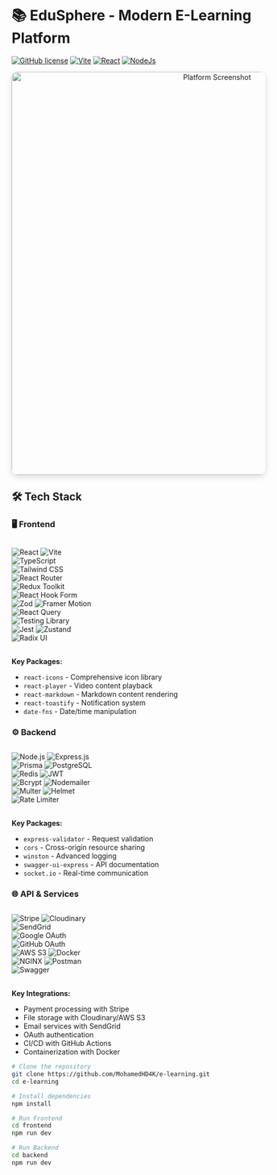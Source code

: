 # 📚 EduSphere - Modern E-Learning Platform

[![GitHub license](https://img.shields.io/badge/license-MIT-blue.svg?style=for-the-badge&color=4D4C7D)](https://github.com/MohamedHD4K/e-learning/blob/main/LICENSE)
[![Vite](https://img.shields.io/badge/vite-6.3.1-green?style=for-the-badge&logo=vite&color=FFFF00zddzdzx)](https://vite.dev/)
[![React](https://img.shields.io/badge/react-18.2.0-blue?style=for-the-badge&logo=react&color=61DAFB)](https://react.dev)
[![NodeJs](https://img.shields.io/badge/node.js-22.12.0-green?style=for-the-badge&logo=node.js&color=023020)](https://nodejs.org/api/cli.html)

<div align="center">
  <img src="src/assets/Screenshot3.png" alt="Platform Screenshot" width="800" style="border-radius: 12px; box-shadow: 0 4px 12px rgba(0,0,0,0.15);"/>
</div>

## 🛠️ Tech Stack

### 🖥️ Frontend
<div style="display: grid; grid-template-columns: repeat(auto-fill, minmax(150px, 1fr)); gap: 0.5rem; margin: 1rem 0;">

![React](https://img.shields.io/badge/React-20232A?style=for-the-badge&logo=react&logoColor=61DAFB)
![Vite](https://img.shields.io/badge/Vite-B73BFE?style=for-the-badge&logo=vite&logoColor=FFD62E)
![TypeScript](https://img.shields.io/badge/TypeScript-007ACC?style=for-the-badge&logo=typescript&logoColor=white)
![Tailwind CSS](https://img.shields.io/badge/Tailwind_CSS-38B2AC?style=for-the-badge&logo=tailwind-css&logoColor=white)
![React Router](https://img.shields.io/badge/React_Router-CA4245?style=for-the-badge&logo=react-router&logoColor=white)
![Redux Toolkit](https://img.shields.io/badge/Redux-593D88?style=for-the-badge&logo=redux&logoColor=white)
![React Hook Form](https://img.shields.io/badge/React%20Hook%20Form-EC5990?style=for-the-badge&logo=reacthookform&logoColor=white)
![Zod](https://img.shields.io/badge/Zod-1E4C6B?style=for-the-badge)
![Framer Motion](https://img.shields.io/badge/Framer%20Motion-0055FF?style=for-the-badge&logo=framer&logoColor=white)
![React Query](https://img.shields.io/badge/React%20Query-FF4154?style=for-the-badge&logo=reactquery&logoColor=white)
![Testing Library](https://img.shields.io/badge/Testing%20Library-E33332?style=for-the-badge&logo=testing-library&logoColor=white)
![Jest](https://img.shields.io/badge/Jest-C21325?style=for-the-badge&logo=jest&logoColor=white)
![Zustand](https://img.shields.io/badge/Zustand-000000?style=for-the-badge&logo=zustand&logoColor=white)
![Radix UI](https://img.shields.io/badge/Radix%20UI-FFFFFF?style=for-the-badge&logo=radixui&logoColor=000000)

</div>

**Key Packages:**
- `react-icons` - Comprehensive icon library
- `react-player` - Video content playback
- `react-markdown` - Markdown content rendering
- `react-toastify` - Notification system
- `date-fns` - Date/time manipulation

### ⚙️ Backend
<div style="display: grid; grid-template-columns: repeat(auto-fill, minmax(150px, 1fr)); gap: 0.5rem; margin: 1rem 0;">

![Node.js](https://img.shields.io/badge/Node.js-339933?style=for-the-badge&logo=nodedotjs&logoColor=white)
![Express.js](https://img.shields.io/badge/Express.js-000000?style=for-the-badge&logo=express&logoColor=white)
![Prisma](https://img.shields.io/badge/Prisma-3982CE?style=for-the-badge&logo=Prisma&logoColor=white)
![PostgreSQL](https://img.shields.io/badge/PostgreSQL-316192?style=for-the-badge&logo=postgresql&logoColor=white)
![Redis](https://img.shields.io/badge/Redis-DC382D?style=for-the-badge&logo=redis&logoColor=white)
![JWT](https://img.shields.io/badge/JWT-000000?style=for-the-badge&logo=JSON%20web%20tokens&logoColor=white)
![Bcrypt](https://img.shields.io/badge/Bcrypt-004E89?style=for-the-badge)
![Nodemailer](https://img.shields.io/badge/Nodemailer-339933?style=for-the-badge)
![Multer](https://img.shields.io/badge/Multer-FF6B6B?style=for-the-badge)
![Helmet](https://img.shields.io/badge/Helmet-404D59?style=for-the-badge)
![Rate Limiter](https://img.shields.io/badge/Rate%20Limiter-FF6B6B?style=for-the-badge)

</div>

**Key Packages:**
- `express-validator` - Request validation
- `cors` - Cross-origin resource sharing
- `winston` - Advanced logging
- `swagger-ui-express` - API documentation
- `socket.io` - Real-time communication

### 🌐 API & Services
<div style="display: grid; grid-template-columns: repeat(auto-fill, minmax(150px, 1fr)); gap: 0.5rem; margin: 1rem 0;">

![Stripe](https://img.shields.io/badge/Stripe-008CDD?style=for-the-badge&logo=Stripe&logoColor=white)
![Cloudinary](https://img.shields.io/badge/Cloudinary-3448C5?style=for-the-badge&logo=cloudinary&logoColor=white)
![SendGrid](https://img.shields.io/badge/SendGrid-00A550?style=for-the-badge&logo=sendgrid&logoColor=white)
![Google OAuth](https://img.shields.io/badge/Google%20OAuth-4285F4?style=for-the-badge&logo=google&logoColor=white)
![GitHub OAuth](https://img.shields.io/badge/GitHub%20OAuth-181717?style=for-the-badge&logo=github&logoColor=white)
![AWS S3](https://img.shields.io/badge/AWS%20S3-569A31?style=for-the-badge&logo=amazons3&logoColor=white)
![Docker](https://img.shields.io/badge/Docker-2496ED?style=for-the-badge&logo=docker&logoColor=white)
![NGINX](https://img.shields.io/badge/NGINX-009639?style=for-the-badge&logo=nginx&logoColor=white)
![Postman](https://img.shields.io/badge/Postman-FF6C37?style=for-the-badge&logo=postman&logoColor=white)
![Swagger](https://img.shields.io/badge/Swagger-85EA2D?style=for-the-badge&logo=swagger&logoColor=black)

</div>

**Key Integrations:**
- Payment processing with Stripe
- File storage with Cloudinary/AWS S3
- Email services with SendGrid
- OAuth authentication
- CI/CD with GitHub Actions
- Containerization with Docker

```bash
# Clone the repository
git clone https://github.com/MohamedHD4K/e-learning.git
cd e-learning

# Install dependencies
npm install
```

```bash
# Run Frontend
cd frontend
npm run dev
```

```bash
# Run Backend
cd backend
npm run dev